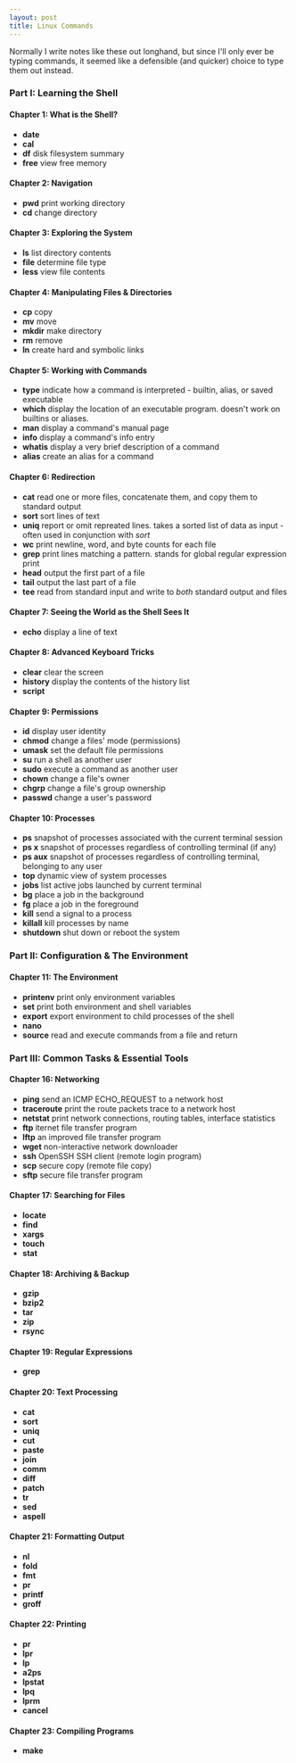 ```yaml
---
layout: post
title: Linux Commands
---
```


Normally I write notes like these out longhand, but since I'll only ever be typing commands, it seemed like a defensible (and quicker) choice to type them out instead.  

### Part I: Learning the Shell

#### Chapter 1: What is the Shell?
* **date**
* **cal**
* **df** disk filesystem summary
* **free** view free memory

#### Chapter 2: Navigation
* **pwd** print working directory
* **cd** change directory

#### Chapter 3: Exploring the System
* **ls** list directory contents
* **file** determine file type
* **less** view file contents

#### Chapter 4: Manipulating Files & Directories
* **cp** copy
* **mv** move
* **mkdir** make directory
* **rm** remove
* **ln** create hard and symbolic links

#### Chapter 5: Working with Commands
* **type** indicate how a command is interpreted - builtin, alias, or saved executable
* **which** display the location of an executable program.  doesn't work on builtins or aliases.
* **man** display a command's manual page
* **info** display a command's info entry
* **whatis** display a very brief description of a command
* **alias** create an alias for a command

#### Chapter 6: Redirection
* **cat** read one or more files, concatenate them, and copy them to standard output
* **sort** sort lines of text
* **uniq** report or omit repreated lines. takes a sorted list of data as input - often used in conjunction with *sort*
* **wc** print newline, word, and byte counts for each file
* **grep** print lines matching a pattern. stands for global regular expression print
* **head** output the first part of a file
* **tail** output the last part of a file
* **tee** read from standard input and write to *both* standard output and files

#### Chapter 7: Seeing the World as the Shell Sees It
* **echo** display a line of text

#### Chapter 8: Advanced Keyboard Tricks
* **clear** clear the screen
* **history** display the contents of the history list
* **script**  

#### Chapter 9: Permissions
* **id** display user identity
* **chmod** change a files' mode (permissions)
* **umask** set the default file permissions
* **su** run a shell as another user
* **sudo** execute a command as another user
* **chown** change a file's owner
* **chgrp** change a file's group ownership
* **passwd** change a user's password

#### Chapter 10: Processes
* **ps** snapshot of processes associated with the current terminal session
* **ps x** snapshot of processes regardless of controlling terminal (if any)
* **ps aux** snapshot of processes regardless of controlling terminal, belonging to any user
* **top** dynamic view of system processes
* **jobs** list active jobs launched by current terminal
* **bg** place a job in the background
* **fg** place a job in the foreground
* **kill** send a signal to a process
* **killall** kill processes by name
* **shutdown** shut down or reboot the system

### Part II: Configuration & The Environment

#### Chapter 11: The Environment
* **printenv** print only environment variables
* **set** print both environment and shell variables
* **export** export environment to child processes of the shell
* **nano**
* **source**  read and execute commands from a file and return

### Part III: Common Tasks & Essential Tools
#### Chapter 16: Networking
* **ping** send an ICMP ECHO\_REQUEST to a network host
* **traceroute** print the route packets trace to a network host
* **netstat** print network connections, routing tables, interface statistics
* **ftp** iternet file transfer program
* **lftp** an improved file transfer program
* **wget** non-interactive network downloader
* **ssh** OpenSSH SSH client (remote login program)
* **scp** secure copy (remote file copy)
* **sftp** secure file transfer program
#### Chapter 17: Searching for Files
* **locate**
* **find**
* **xargs**
* **touch**
* **stat**
#### Chapter 18: Archiving & Backup
* **gzip**
* **bzip2**
* **tar**
* **zip**
* **rsync** 
#### Chapter 19: Regular Expressions
* **grep**
#### Chapter 20: Text Processing
* **cat** 
* **sort**
* **uniq**
* **cut**
* **paste**
* **join**
* **comm**
* **diff**
* **patch**
* **tr**
* **sed**
* **aspell**
#### Chapter 21: Formatting Output
* **nl**
* **fold**
* **fmt**
* **pr**
* **printf**
* **groff**
#### Chapter 22: Printing
* **pr**
* **lpr**
* **lp**
* **a2ps**
* **lpstat**
* **lpq**
* **lprm**
* **cancel**
#### Chapter 23: Compiling Programs
* **make**
